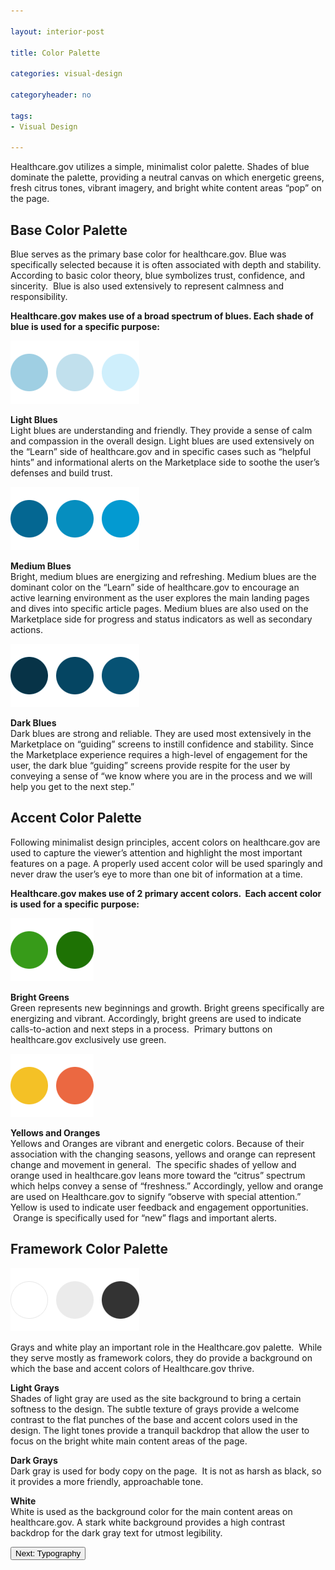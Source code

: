 ```yaml
---

layout: interior-post

title: Color Palette

categories: visual-design

categoryheader: no

tags:
- Visual Design

--- 
```

<p>Healthcare.gov utilizes a simple, minimalist color palette. Shades of blue dominate the palette, providing a neutral canvas on which energetic greens, fresh citrus tones, vibrant imagery, and bright white content areas “pop” on the page.</p>
<h2><strong>Base Color Palette</strong></h2>
<p>Blue serves as the primary base color for healthcare.gov. Blue was specifically selected because it is often associated with depth and stability. According to basic color theory, blue symbolizes trust, confidence, and sincerity. &nbsp;Blue is also used extensively to represent calmness and responsibility.</p>
<p><strong>Healthcare.gov makes use of a broad spectrum of blues. Each shade of blue is used for a specific purpose:</strong></p>
<p><a href="../../images/light-blues.png"><img width="206" height="101" src="../../images/light-blues.png" alt="light-blues" class="alignnone size-full wp-image-253"></a></p>
<p><strong>Light Blues</strong><br>
Light blues are understanding and friendly. They provide a sense of calm and compassion in the overall design. Light blues are used extensively on the “Learn” side of healthcare.gov and in specific cases such as “helpful hints” and informational alerts on the Marketplace side to soothe the user’s defenses and build trust.</p>
<p><a href="../../images/medium-blues.png"><img width="206" height="101" src="../../images/medium-blues.png" alt="medium-blues" class="alignnone size-full wp-image-262"></a></p>
<p><strong>Medium Blues</strong><br>
Bright, medium blues are energizing and refreshing. Medium blues are the dominant color on the “Learn” side of healthcare.gov to encourage an active learning environment as the user explores the main landing pages and dives into specific article pages. Medium blues are also used on the Marketplace side for progress and status indicators as well as secondary actions.</p>
<p><a href="../../images/dark-blues.png"><img width="206" height="101" src="../../images/dark-blues.png" alt="dark-blues" class="alignnone size-full wp-image-263"></a></p>
<p><strong>Dark Blues</strong><br>
Dark blues are strong and reliable. They are used most extensively in the Marketplace on “guiding” screens to instill confidence and stability. Since the Marketplace experience requires a high-level of engagement for the user, the dark blue “guiding” screens provide respite for the user by conveying a sense of “we know where you are in the process and we will help you get to the next step.”</p>
<h2>Accent Color Palette</h2>
<p>Following minimalist design principles, accent colors on healthcare.gov are used to capture the viewer’s attention and highlight the most important features on a page. A properly used accent color will be used sparingly and never draw the user’s eye to more than one bit of information at a time.</p>
<p><strong>Healthcare.gov makes use of 2 primary accent colors. &nbsp;Each accent color is used for a specific purpose:</strong></p>
<p><a href="../../images/greens.png"><img width="133" height="101" src="../../images/greens.png" alt="greens" class="alignnone size-full wp-image-265"></a></p>
<p><strong>Bright Greens</strong><br>
Green represents new beginnings and growth. Bright greens specifically are energizing and vibrant. Accordingly, bright greens are used to indicate calls-to-action and next steps in a process. &nbsp;Primary buttons on healthcare.gov exclusively use green.</p>
<p><a href="../../images/citrus.png"><img width="133" height="101" src="../../images/citrus.png" alt="citrus" class="alignnone size-full wp-image-266"></a></p>
<p><strong>Yellows and Oranges</strong><br>
Yellows and Oranges are vibrant and energetic colors. Because of their association with the changing seasons, yellows and orange can represent change and movement in general. &nbsp;The specific shades of yellow and orange used in healthcare.gov leans more toward the “citrus” spectrum which helps convey a sense of “freshness.” Accordingly, yellow and orange are used on Healthcare.gov to signify “observe with special attention.” Yellow is used to indicate user feedback and engagement opportunities. &nbsp;Orange is specifically used for “new” flags and important alerts.</p>
<h2><strong>Framework Color Palette</strong></h2>
<p><a href="../../images/framework.png"><img width="206" height="101" src="../../images/framework.png" alt="framework" class="alignnone size-full wp-image-267"></a></p>
<p>Grays and white play an important role in the Healthcare.gov palette. &nbsp;While they serve mostly as framework colors, they do provide a background on which the base and accent colors of Healthcare.gov thrive.</p>
<p><strong>Light Grays</strong><br>
Shades of light gray are used as the site background to bring a certain softness to the design. The subtle texture of grays provide a welcome contrast to the flat punches of the base and accent colors used in the design. The light tones provide a tranquil backdrop that allow the user to focus on the bright white main content areas of the page.</p>
<p><strong>Dark Grays</strong><br>
Dark gray is used for body copy on the page. &nbsp;It is not as harsh as black, so it provides a more friendly, approachable tone.</p>
<p><strong>White</strong><br>
White is used as the background color for the main content areas on healthcare.gov. A stark white background provides a high contrast backdrop for the dark gray text for utmost legibility.</p>
<div class="article-end"><a href="/visual-design/typography/" title="Typography"><button type="button" class="btn btn-large">Next: Typography</button></a></div>